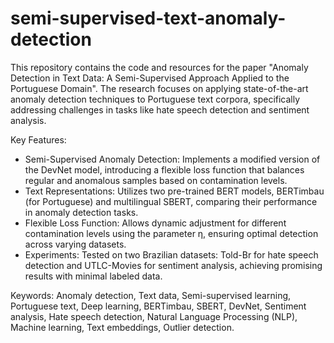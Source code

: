 # semi-supervised-text-anomaly-detection
This repository contains the code and resources for the paper "Anomaly Detection in Text Data: A Semi-Supervised Approach Applied to the Portuguese Domain". The research focuses on applying state-of-the-art anomaly detection techniques to Portuguese text corpora, specifically addressing challenges in tasks like hate speech detection and sentiment analysis.

Key Features:
- Semi-Supervised Anomaly Detection: Implements a modified version of the DevNet model, introducing a flexible loss function that balances regular and anomalous samples based on contamination levels.
- Text Representations: Utilizes two pre-trained BERT models, BERTimbau (for Portuguese) and multilingual SBERT, comparing their performance in anomaly detection tasks.
- Flexible Loss Function: Allows dynamic adjustment for different contamination levels using the parameter η, ensuring optimal detection across varying datasets.
- Experiments: Tested on two Brazilian datasets: Told-Br for hate speech detection and UTLC-Movies for sentiment analysis, achieving promising results with minimal labeled data.

Keywords: Anomaly detection, Text data, Semi-supervised learning, Portuguese text, Deep learning, BERTimbau, SBERT, DevNet, Sentiment analysis, Hate speech detection, Natural Language Processing (NLP), Machine learning, Text embeddings, Outlier detection.
